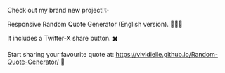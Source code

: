 Check out my brand new project!✨

Responsive Random Quote Generator (English version). 📖🔖💡

It includes a Twitter-X share button. ✖️

Start sharing your favourite quote at: https://vividielle.github.io/Random-Quote-Generator/ 🚀
